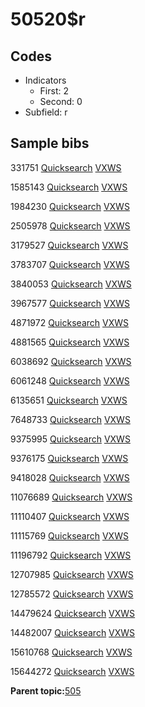 # 50520$r

## Codes

-   Indicators
    -   First: 2
    -   Second: 0
-   Subfield: r

## Sample bibs

331751 [Quicksearch](https://search.library.yale.edu/catalog/331751) [VXWS](http://prodorbis.library.yale.edu:7014/vxws/GetHoldingsService?bibId=331751)

1585143 [Quicksearch](https://search.library.yale.edu/catalog/1585143) [VXWS](http://prodorbis.library.yale.edu:7014/vxws/GetHoldingsService?bibId=1585143)

1984230 [Quicksearch](https://search.library.yale.edu/catalog/1984230) [VXWS](http://prodorbis.library.yale.edu:7014/vxws/GetHoldingsService?bibId=1984230)

2505978 [Quicksearch](https://search.library.yale.edu/catalog/2505978) [VXWS](http://prodorbis.library.yale.edu:7014/vxws/GetHoldingsService?bibId=2505978)

3179527 [Quicksearch](https://search.library.yale.edu/catalog/3179527) [VXWS](http://prodorbis.library.yale.edu:7014/vxws/GetHoldingsService?bibId=3179527)

3783707 [Quicksearch](https://search.library.yale.edu/catalog/3783707) [VXWS](http://prodorbis.library.yale.edu:7014/vxws/GetHoldingsService?bibId=3783707)

3840053 [Quicksearch](https://search.library.yale.edu/catalog/3840053) [VXWS](http://prodorbis.library.yale.edu:7014/vxws/GetHoldingsService?bibId=3840053)

3967577 [Quicksearch](https://search.library.yale.edu/catalog/3967577) [VXWS](http://prodorbis.library.yale.edu:7014/vxws/GetHoldingsService?bibId=3967577)

4871972 [Quicksearch](https://search.library.yale.edu/catalog/4871972) [VXWS](http://prodorbis.library.yale.edu:7014/vxws/GetHoldingsService?bibId=4871972)

4881565 [Quicksearch](https://search.library.yale.edu/catalog/4881565) [VXWS](http://prodorbis.library.yale.edu:7014/vxws/GetHoldingsService?bibId=4881565)

6038692 [Quicksearch](https://search.library.yale.edu/catalog/6038692) [VXWS](http://prodorbis.library.yale.edu:7014/vxws/GetHoldingsService?bibId=6038692)

6061248 [Quicksearch](https://search.library.yale.edu/catalog/6061248) [VXWS](http://prodorbis.library.yale.edu:7014/vxws/GetHoldingsService?bibId=6061248)

6135651 [Quicksearch](https://search.library.yale.edu/catalog/6135651) [VXWS](http://prodorbis.library.yale.edu:7014/vxws/GetHoldingsService?bibId=6135651)

7648733 [Quicksearch](https://search.library.yale.edu/catalog/7648733) [VXWS](http://prodorbis.library.yale.edu:7014/vxws/GetHoldingsService?bibId=7648733)

9375995 [Quicksearch](https://search.library.yale.edu/catalog/9375995) [VXWS](http://prodorbis.library.yale.edu:7014/vxws/GetHoldingsService?bibId=9375995)

9376175 [Quicksearch](https://search.library.yale.edu/catalog/9376175) [VXWS](http://prodorbis.library.yale.edu:7014/vxws/GetHoldingsService?bibId=9376175)

9418028 [Quicksearch](https://search.library.yale.edu/catalog/9418028) [VXWS](http://prodorbis.library.yale.edu:7014/vxws/GetHoldingsService?bibId=9418028)

11076689 [Quicksearch](https://search.library.yale.edu/catalog/11076689) [VXWS](http://prodorbis.library.yale.edu:7014/vxws/GetHoldingsService?bibId=11076689)

11110407 [Quicksearch](https://search.library.yale.edu/catalog/11110407) [VXWS](http://prodorbis.library.yale.edu:7014/vxws/GetHoldingsService?bibId=11110407)

11115769 [Quicksearch](https://search.library.yale.edu/catalog/11115769) [VXWS](http://prodorbis.library.yale.edu:7014/vxws/GetHoldingsService?bibId=11115769)

11196792 [Quicksearch](https://search.library.yale.edu/catalog/11196792) [VXWS](http://prodorbis.library.yale.edu:7014/vxws/GetHoldingsService?bibId=11196792)

12707985 [Quicksearch](https://search.library.yale.edu/catalog/12707985) [VXWS](http://prodorbis.library.yale.edu:7014/vxws/GetHoldingsService?bibId=12707985)

12785572 [Quicksearch](https://search.library.yale.edu/catalog/12785572) [VXWS](http://prodorbis.library.yale.edu:7014/vxws/GetHoldingsService?bibId=12785572)

14479624 [Quicksearch](https://search.library.yale.edu/catalog/14479624) [VXWS](http://prodorbis.library.yale.edu:7014/vxws/GetHoldingsService?bibId=14479624)

14482007 [Quicksearch](https://search.library.yale.edu/catalog/14482007) [VXWS](http://prodorbis.library.yale.edu:7014/vxws/GetHoldingsService?bibId=14482007)

15610768 [Quicksearch](https://search.library.yale.edu/catalog/15610768) [VXWS](http://prodorbis.library.yale.edu:7014/vxws/GetHoldingsService?bibId=15610768)

15644272 [Quicksearch](https://search.library.yale.edu/catalog/15644272) [VXWS](http://prodorbis.library.yale.edu:7014/vxws/GetHoldingsService?bibId=15644272)

**Parent topic:**[505](../../tags/505/505.md)

